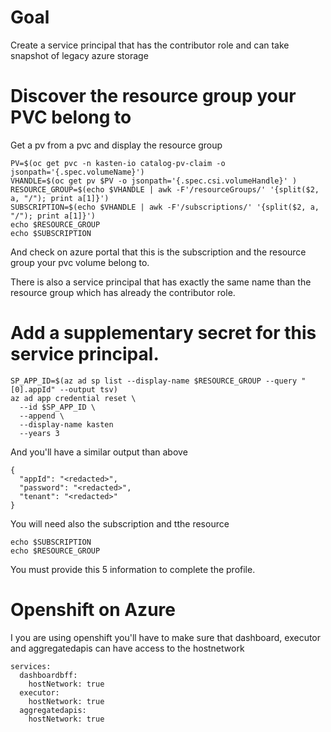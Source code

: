 # Goal 

Create a service principal that has the contributor role and can take snapshot of legacy azure storage 

# Discover the resource group your PVC belong to 

Get a pv from a pvc and display the resource group 
```
PV=$(oc get pvc -n kasten-io catalog-pv-claim -o jsonpath='{.spec.volumeName}')
VHANDLE=$(oc get pv $PV -o jsonpath='{.spec.csi.volumeHandle}' )
RESOURCE_GROUP=$(echo $VHANDLE | awk -F'/resourceGroups/' '{split($2, a, "/"); print a[1]}')
SUBSCRIPTION=$(echo $VHANDLE | awk -F'/subscriptions/' '{split($2, a, "/"); print a[1]}')
echo $RESOURCE_GROUP
echo $SUBSCRIPTION
```

And check on azure portal that this is the subscription and the resource group your pvc volume belong to. 

There is also a service principal that has exactly the same name than the resource group
which has already the contributor role. 


# Add a supplementary secret for this service principal.
 
``` 
SP_APP_ID=$(az ad sp list --display-name $RESOURCE_GROUP --query "[0].appId" --output tsv)
az ad app credential reset \
  --id $SP_APP_ID \
  --append \
  --display-name kasten
  --years 3
```

And you'll have a similar output than above
```
{
  "appId": "<redacted>",  
  "password": "<redacted>",
  "tenant": "<redacted>"
}
```

You will need also the subscription and tthe resource 
```
echo $SUBSCRIPTION
echo $RESOURCE_GROUP
```

You must provide this 5 information to complete the profile.

# Openshift on Azure

I you are using openshift you'll have to make sure that dashboard, 
executor and aggregatedapis can have access to the hostnetwork 
```
services:
  dashboardbff:
    hostNetwork: true
  executor:
    hostNetwork: true
  aggregatedapis:
    hostNetwork: true
```
